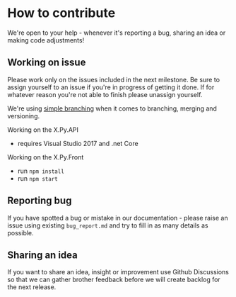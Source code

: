 # How to contribute
We're open to your help - whenever it's reporting a bug, sharing an idea or making code adjustments!

## Working on issue
Please work only on the issues included in the next milestone. Be sure to assign yourself to an issue if you're in progress of getting it done. If for whatever reason you're not able to finish please unassign yourself.

We're using [simple branching](http://inausoft.com/blog/simple-branching) when it comes to branching, merging and versioning.

Working on the X.Py.API
- requires Visual Studio 2017 and .net Core

Working on the X.Py.Front
- run `npm install`
- run `npm start`

## Reporting bug
If you have spotted a bug or mistake in our documentation - please raise an issue using existing `bug_report.md` and try to fill in as many details as possible.

## Sharing an idea
If you want to share an idea, insight or improvement use Github Discussions so that we can gather brother feedback before we will create backlog 
for the next release.